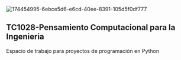 ![174454995-6ebce5d6-e6cd-40ee-8391-105d5f0df777](https://user-images.githubusercontent.com/55771796/183143437-0019fae2-2de8-4560-869a-56c7ded95f51.png)

## TC1028-Pensamiento Computacional para la Ingenieria

Espacio de trabajo para proyectos de programación en Python
